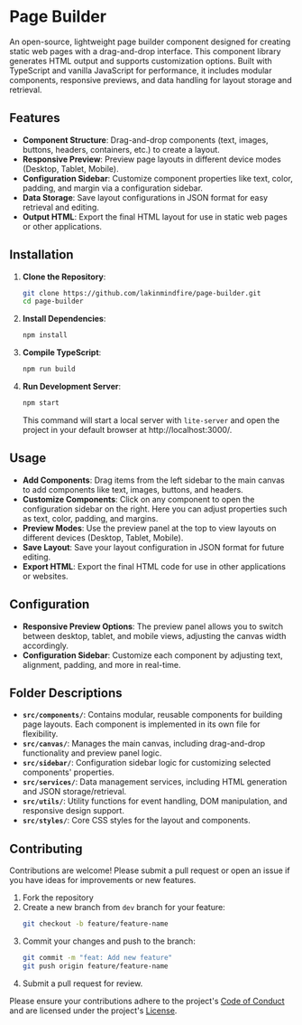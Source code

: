 # Page Builder

An open-source, lightweight page builder component designed for creating static web pages with a drag-and-drop interface. This component library generates HTML output and supports customization options. Built with TypeScript and vanilla JavaScript for performance, it includes modular components, responsive previews, and data handling for layout storage and retrieval.

## Features

- **Component Structure**: Drag-and-drop components (text, images, buttons, headers, containers, etc.) to create a layout.
- **Responsive Preview**: Preview page layouts in different device modes (Desktop, Tablet, Mobile).
- **Configuration Sidebar**: Customize component properties like text, color, padding, and margin via a configuration sidebar.
- **Data Storage**: Save layout configurations in JSON format for easy retrieval and editing.
- **Output HTML**: Export the final HTML layout for use in static web pages or other applications.

## Installation

1. **Clone the Repository**:

   ```bash
   git clone https://github.com/lakinmindfire/page-builder.git
   cd page-builder
   ```

2. **Install Dependencies**:

   ```bash
   npm install
   ```

3. **Compile TypeScript**:

   ```bash
   npm run build
   ```

4. **Run Development Server**:

   ```bash
   npm start
   ```

   This command will start a local server with `lite-server` and open the project in your default browser at http://localhost:3000/.

## Usage

- **Add Components**: Drag items from the left sidebar to the main canvas to add components like text, images, buttons, and headers.
- **Customize Components**: Click on any component to open the configuration sidebar on the right. Here you can adjust properties such as text, color, padding, and margins.
- **Preview Modes**: Use the preview panel at the top to view layouts on different devices (Desktop, Tablet, Mobile).
- **Save Layout**: Save your layout configuration in JSON format for future editing.
- **Export HTML**: Export the final HTML code for use in other applications or websites.

## Configuration

- **Responsive Preview Options**: The preview panel allows you to switch between desktop, tablet, and mobile views, adjusting the canvas width accordingly.
- **Configuration Sidebar**: Customize each component by adjusting text, alignment, padding, and more in real-time.

## Folder Descriptions

- **`src/components/`**: Contains modular, reusable components for building page layouts. Each component is implemented in its own file for flexibility.
- **`src/canvas/`**: Manages the main canvas, including drag-and-drop functionality and preview panel logic.
- **`src/sidebar/`**: Configuration sidebar logic for customizing selected components' properties.
- **`src/services/`**: Data management services, including HTML generation and JSON storage/retrieval.
- **`src/utils/`**: Utility functions for event handling, DOM manipulation, and responsive design support.
- **`src/styles/`**: Core CSS styles for the layout and components.

## Contributing

Contributions are welcome! Please submit a pull request or open an issue if you have ideas for improvements or new features.

1. Fork the repository
2. Create a new branch from `dev` branch for your feature:
   ```bash
   git checkout -b feature/feature-name
   ```
3. Commit your changes and push to the branch:
   ```bash
   git commit -m "feat: Add new feature"
   git push origin feature/feature-name
   ```
4. Submit a pull request for review.

Please ensure your contributions adhere to the project's [Code of Conduct](./CODE_OF_CONDUCT.md) and are licensed under the project's [License](./LICENSE).
